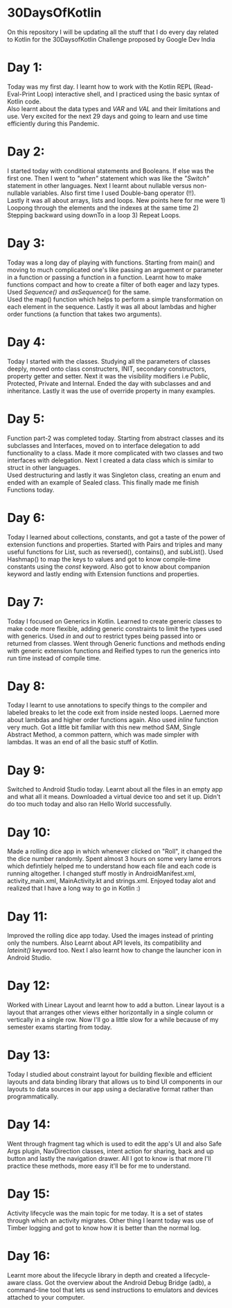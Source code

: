 # 30DaysOfKotlin
On this repository I will be updating all the stuff that I do every day related to Kotlin for the 30DaysofKotlin Challenge proposed by Google Dev India

# Day 1:
Today was my first day. I learnt how to work with the Kotlin REPL (Read-Eval-Print Loop) interactive shell, and I practiced using the basic syntax of Kotlin code.<br>
Also learnt about the data types and *VAR* and *VAL* and their limitations and use. Very excited for the next 29 days and going to learn and use time efficiently during this Pandemic.

# Day 2:
I started today with conditional statements and Booleans. If else was the first one. Then I went to _"when"_ statement which was like the _"Switch"_ statement in other languages. Next I learnt about nullable versus non-nullable variables. Also first time I used Double-bang operator (!!).<br>
Lastly it was all about arrays, lists and loops. New points here for me were 1) Loopong through the elements and the indexes at the same time 2) Stepping backward using downTo in a loop 3) Repeat Loops.

# Day 3:
Today was a long day of playing with functions. Starting from main() and moving to much complicated one's like passing an arguement or parameter in a function or passing a function in a function. Learnt how to make functions compact and how to create a filter of both eager and lazy types. Used _Sequence()_ and _asSequence_() for the same. <br>
Used the map() function which helps to perform a simple transformation on each element in the sequence. Lastly it was all about lambdas and higher order functions (a function that takes two arguments).

# Day 4:
Today I started with the classes. Studying all the parameters of classes deeply, moved onto class constructers, INIT, secondary constructors, property getter and setter. Next it was the visibility modifiers i.e Public, Protected, Private and Internal. Ended the day with subclasses and and inheritance. Lastly it was the use of override property in many examples.

# Day 5:
Function part-2 was completed today. Starting from abstract classes and its subclasses and Interfaces, moved on to interface delegation to add functionality to a class. Made it more complicated with two classes and two interfaces with delegation. Next I created a data class which is similar to struct in other languages.<br> Used destructuring and lastly it was Singleton class, creating an enum and ended with an example of Sealed class. This finally made me finish Functions today.

# Day 6:
Today I learned about collections, constants, and got a taste of the power of extension functions and properties. Started with Pairs and triples and many useful functions for List, such as reversed(), contains(), and subList(). Used Hashmap() to map the keys to values and got to know compile-time constants using the _const_ keyword. Also got to know about companion keyword and lastly ending with Extension functions and properties.

# Day 7: 
Today I focused on Generics in Kotlin. Learned to create generic classes to make code more flexible, adding generic constraints to limit the types used with generics. Used *in* and *out* to restrict types being passed into or returned from classes. Went through Generic functions and methods ending with generic extension functions and Reified types to run the generics into run time instead of compile time.

# Day 8:
Today I learnt to use annotations to specify things to the compiler and labeled breaks to let the code exit from inside nested loops. Laerned more about lambdas and higher order functions again. Also used _inline_ function very much. Got a little bit familiar with this new method SAM, Single Abstract Method, a common pattern, which was made simpler with lambdas. It was an end of all the basic stuff of Kotlin. 

# Day 9: 
Switched to Android Studio today. Learnt about all the files in an empty app and what all it means. Downloaded a virtual device too and set it up. Didn't do too much today and also ran Hello World successfully.

# Day 10: 
Made a rolling dice app in which whenever clicked on "Roll", it changed the the dice number randomly. Spent almost 3 hours on some very lame errors which defintiely helped me to understand how each file and each code is running altogether. I changed stuff mostly in AndroidManifest.xml, activity_main.xml, MainActivity.kt and strings.xml. Enjoyed today alot and realized that I have a long way to go in Kotlin :)

# Day 11:
Improved the rolling dice app today. Used the images instead of printing only the numbers. Also Learnt about API levels, its compatibility and _lateinit()_ keyword too. Next I also learnt how to change the launcher icon in Android Studio. 

# Day 12:
Worked with Linear Layout and learnt how to add a button. Linear layout is a layout that arranges other views either horizontally in a single column or vertically in a single row. Now I'll go a little slow for a while because of my semester exams starting from today.

# Day 13:
Today I studied about constraint layout for building flexible and efficient layouts and data binding library that allows us to bind UI components in our layouts to data sources in our app using a declarative format rather than programmatically.

# Day 14:
Went through fragment tag which is used to edit the app's UI and also Safe Args plugin, NavDirection classes, intent action for sharing, back and up button and lastly the navigation drawer. All I got to know is that more I'll practice these methods, more easy it'll be for me to understand.

# Day 15:
Activity lifecycle was the main topic for me today. It is a set of states through which an activity migrates. Other thing I learnt today was use of Timber logging and got to know how it is better than the normal log.

# Day 16:
Learnt more about the lifecycle library in depth and created a lifecycle-aware class. Got the overview about the Android Debug Bridge (adb), a command-line tool that lets us send instructions to emulators and devices attached to your computer. 

